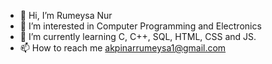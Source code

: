 - 👋 Hi, I’m Rumeysa Nur
- 👀 I’m interested in Computer Programming and Electronics
- 🌱 I’m currently learning C, C++, SQL, HTML, CSS and JS.
- 📫 How to reach me akpinarrumeysa1@gmail.com

<!---
rakpinar/rakpinar is a ✨ special ✨ repository because its `README.md` (this file) appears on your GitHub profile.
You can click the Preview link to take a look at your changes.
--->
